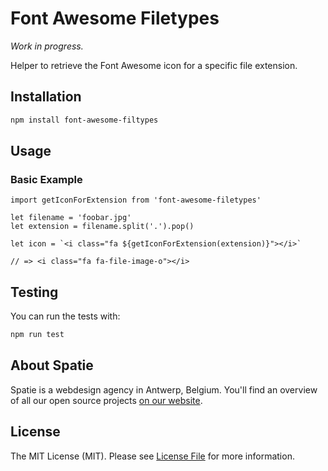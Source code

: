 # Font Awesome Filetypes

*Work in progress.*

Helper to retrieve the Font Awesome icon for a specific file extension.

## Installation

```bash
npm install font-awesome-filtypes
```

## Usage

### Basic Example

```es6
import getIconForExtension from 'font-awesome-filetypes'

let filename = 'foobar.jpg'
let extension = filename.split('.').pop()

let icon = `<i class="fa ${getIconForExtension(extension)}"></i>`

// => <i class="fa fa-file-image-o"></i>
```

## Testing

You can run the tests with:

```bash
npm run test
```

## About Spatie

Spatie is a webdesign agency in Antwerp, Belgium. You'll find an overview of all our open source projects [on our website](https://spatie.be/opensource).

## License

The MIT License (MIT). Please see [License File](LICENSE.md) for more information.
